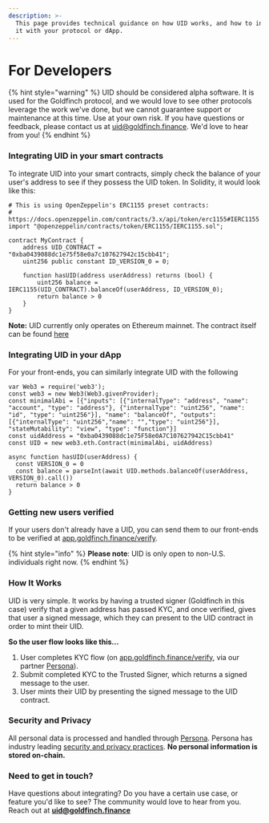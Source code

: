 ```yaml
---
description: >-
  This page provides technical guidance on how UID works, and how to integrate
  it with your protocol or dApp.
---
```


# For Developers

{% hint style="warning" %}
UID should be considered alpha software. It is used for the Goldfinch protocol, and we would love to see other protocols leverage the work we've done, but we cannot guarantee support or maintenance at this time. Use at your own risk. If you have questions or feedback, please contact us at uid@goldfinch.finance. We'd love to hear from you!
{% endhint %}

### Integrating UID in your smart contracts

To integrate UID into your smart contracts, simply check the balance of your user's address to see if they possess the UID token. In Solidity, it would look like this:



```
# This is using OpenZeppelin's ERC1155 preset contracts:
# https://docs.openzeppelin.com/contracts/3.x/api/token/erc1155#IERC1155
import "@openzeppelin/contracts/token/ERC1155/IERC1155.sol";

contract MyContract {
    address UID_CONTRACT = "0xba0439088dc1e75f58e0a7c107627942c15cbb41";
    uint256 public constant ID_VERSION_0 = 0;

    function hasUID(address userAddress) returns (bool) {
        uint256 balance = IERC1155(UID_CONTRACT).balanceOf(userAddress, ID_VERSION_0);
        return balance > 0
    }
}

```

**Note:** UID currently only operates on Ethereum mainnet. The contract itself can be found [here](https://etherscan.io/token/0xba0439088dc1e75f58e0a7c107627942c15cbb41#readProxyContract)

### Integrating UID in your dApp

For your front-ends, you can similarly integrate UID with the following

```
var Web3 = require('web3');
const web3 = new Web3(Web3.givenProvider);
const minimalAbi = [{"inputs": [{"internalType": "address", "name": "account", "type": "address"}, {"internalType": "uint256", "name": "id", "type": "uint256"}], "name": "balanceOf", "outputs": [{"internalType": "uint256","name": "","type": "uint256"}], "stateMutability": "view", "type": "function"}]
const uidAddress = "0xba0439088dc1e75F58e0A7C107627942C15cbb41"
const UID = new web3.eth.Contract(minimalAbi, uidAddress)

async function hasUID(userAddress) {
  const VERSION_0 = 0
  const balance = parseInt(await UID.methods.balanceOf(userAddress, VERSION_0).call())
  return balance > 0
}

```

### Getting new users verified

If your users don't already have a UID, you can send them to our front-ends to be verified at [app.goldfinch.finance/verify](https://app.goldfinch.finance/verify).

{% hint style="info" %}
**Please note**: UID is only open to non-U.S. individuals right now.&#x20;
{% endhint %}

### **How It Works**

UID is very simple. It works by having a trusted signer (Goldfinch in this case) verify that a given address has passed KYC, and once verified, gives that user a signed message, which they can present to the UID contract in order to mint their UID.

**So the user flow looks like this...**

1. User completes KYC flow (on [app.goldfinch.finance/verify](https://app.goldfinch.finance/verify), via our partner [Persona](https://withpersona.com)).
2. Submit completed KYC to the Trusted Signer, which returns a signed message to the user.
3. User mints their UID by presenting the signed message to the UID contract.

### Security and Privacy

All personal data is processed and handled through [Persona](https://withpersona.com). Persona has industry leading [security and privacy practices](https://withpersona.com/security). **No personal information is stored on-chain.**

### Need to get in touch?

Have questions about integrating? Do you have a certain use case, or feature you'd like to see? The community would love to hear from you. Reach out at **uid@goldfinch.finance**
